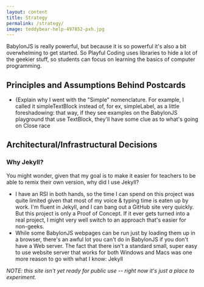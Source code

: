 ```yaml
---
layout: content
title: Strategy 
permalink: /strategy/
image: teddybear-help-497852-pxh.jpg
---
```




BabylonJS is really powerful, but because it is so powerful it's also a bit overwhelming to get started. So Playful Coding uses libraries to hide a lot of the geekier stuff, so students can focus on learning the basics of computer programming.

## Principles and Assumptions Behind Postcards
- {Explain why I went with the "Simple" nomenclature. For example, I called it simpleTextBlock instead of, for ex, simpleLabel, as a little foreshadowing: that way, if they see examples on the BabylonJS playground that use TextBlock, they'll have some clue as to what's going on Close race

## Architectural/Infrastructural Decisions

### Why Jekyll?

You might wonder, given that my goal is to make it easier for teachers to be able to remix their own version, why did I use Jekyll?
- I have an RSI in both hands, so the time I can spend on this project was quite limited given that most of my voice & typing time is eaten up by work. I'm fluent in Jekyll, and I can bang out a GitHub site very quickly. But this project is only a Proof of Concept. If it ever gets turned into a real project, I might very well switch to an approach that's easier for non-geeks.
- While some BabylonJS webpages can be run just by loading them up in a browser, there's an awful lot you can't do in BabylonJS if you don't have a Web server. The fact that there isn't a standard small, super easy to use website server that works for both Windows and Macs was one more reason to go with what I know: Jekyll



*NOTE: this site isn't yet ready for public use -- right now it's just a place to experiment.*